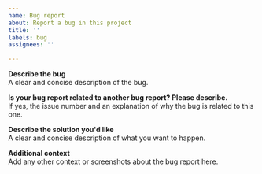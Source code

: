 ```yaml
---
name: Bug report
about: Report a bug in this project
title: ''
labels: bug
assignees: ''

---
```


**Describe the bug**  
A clear and concise description of the bug.

**Is your bug report related to another bug report? Please describe.**  
If yes, the issue number and an explanation of why the bug is related to this one.

**Describe the solution you'd like**  
A clear and concise description of what you want to happen.

**Additional context**  
Add any other context or screenshots about the bug report here.
